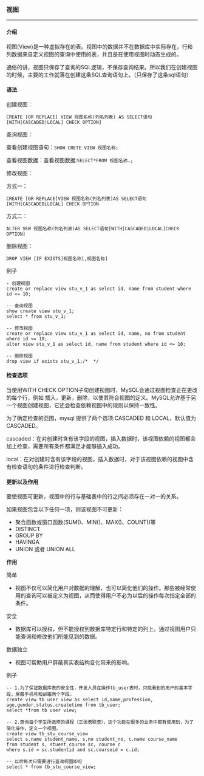 ﻿### 视图
---

#### 介绍

视图(View)是一种虚拟存在的表。视图中的数据并不在数据库中实际存在，行和列数据来自定义视图的查询中使用的表，并且是在使用视图时动态生成的。

通俗的讲，视图只保存了查询的SQL逻辑，不保存查询结果。所以我们在创建视图的时候，主要的工作就落在创建这条SQL查询语句上。（只保存了这条sql语句）

#### 语法

创建视图：

`CREATE [OR REPLACE] VIEW 视图名称(列名列表) AS SELECT语句[WITH[CASCADED|LOCAL] CHECK OPTION]`

查询视图：

查看创建视图语句：`SHOW CRETE VIEW 视图名称;`

查看视图数据：查看视图数据:`SELECT*FROM 视图名称…;`

修改视图：

方式一：

`CREATE [OR REPLACE]VIEW 视图名称(列名列表)AS SELECT语句[WITH[CASCADEDLLOCAL] CHECK OPTION`

方式二：

`ALTER VEW 视图名称(列名列表)AS SELECT语句[WITH[CASCADED|LOCAL]CHECK OPTION]`

删除视图：

`DROP VIEW [IF EXISTS]视图名称[,视图名称]`

例子
```
- 创建视图
create or replace view stu_v_1 as select id, name from student where id <= 10;

-- 查询视图
show create view stu_v_1;
select * from stu_v_1;

-- 修改视图
create or replace view stu_v_1 as select id, name, no from student where id <= 10;
alter view stu_v_1 as select id, name from student where id <= 10;

-- 删除视图
drop view if exists stu_v_1;/*  */
```

#### 检查选项

当使用WITH CHECK OPTION子句创建视图时，MySQL会通过视图检查正在更改的每个行，例如 插入，更新，删除，以使其符合视图的定义。MySQL允许基于另一个视图创建视图，它还会检查依赖视图中的规则以保持一致性。

为了确定检查的范围，mysql 提供了两个选项:CASCADED 和 LOCAL，默认值为CASCADED。

cascaded：在对创建时含有该字段的视图，插入数据时，该视图依赖的视图都会加上检查，需要所有条件都满足才能够插入成功。

local：在对创建时含有该字段的视图，插入数据时，对于该视图依赖的视图中含有检查语句的条件进行检查判断。

#### 更新以及作用

要使视图可更新，视图中的行与基础表中的行之间必须存在一对一的关系。

如果视图包含以下任何一项，则该视图不可更新：

- 聚合函数或窗口函数(SUM()、MIN()、MAX()、COUNT()等
- DISTINCT
- GROUP BY
- HAVINGA
- UNION 或者 UNION ALL

**作用**

简单
- 视图不仅可以简化用户对数据的理解，也可以简化他们的操作。那些被经常使用的查询可以被定义为视图，从而使得用户不必为以后的操作每次指定全部的条件。

安全

- 数据库可以授权，但不能授权到数据库特定行和特定的列上。通过视图用户只能查询和修改他们所能见到的数据。

数据独立

- 视图可帮助用户屏蔽真实表结构变化带来的影响。

例子
```
-- 1.为了保证数据库表的安全性，开发人员在操作tb_user表时，只能看到的用户的基本字段，屏蔽手机号和邮箱两个字段。
create view tb user view as select id,name,profession, age,gender,status,createtime from tb_user;
select *from tb user view;

-- 2.查询每个学生所选修的课程（三张表联查），这个功能在很多的业务中都有使用到，为了简化操作，定义一个视图。
create view tb_stu_course_view 
select s.name student_name, s.no student_no, c.name course_name 
from student s, stuent_course sc, course c 
where s.id = sc.studentid and sc.courseid = c.id;

-- 以后每次只需要进行查询视图即可
select * from tb_stu_course_view;
```
